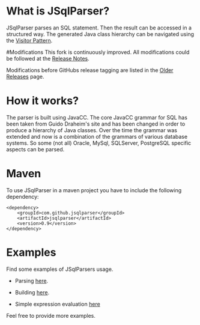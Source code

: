 # What is JSqlParser?
JSqlParser parses an SQL statement. Then the result can be accessed in a structured way. 
The generated Java class hierarchy can be navigated using the [Visitor Pattern](http://en.wikipedia.org/wiki/Visitor_pattern).

#Modifications
This fork is continuously improved. All modifications could be followed at the
[Release Notes](https://github.com/JSQLParser/JSqlParser/releases).

Modifications before GitHubs release tagging are listed in the [Older Releases](Older_Releases) page.

# How it works?
The parser is built using JavaCC. The core JavaCC grammar for SQL has been taken from Guido Draheim's site and has been changed in order to produce a hierarchy of Java classes. 
Over the time the grammar was extended and now is a combination of the grammars of various database systems. So some (not all) Oracle, MySql, SQLServer, PostgreSQL specific aspects can be parsed.

# Maven
To use JSqlParser in a maven project you have to include the following dependency:

```
<dependency>
    <groupId>com.github.jsqlparser</groupId>
    <artifactId>jsqlparser</artifactId>
    <version>0.9</version>
</dependency>
```


# Examples
Find some examples of JSqlParsers usage.
* Parsing [here](wiki/Examples-of-SQL-parsing). 
* Building [here](wiki/Examples-of-SQL-building).

* Simple expression evaluation [here](wiki/Example-of-expression-evaluation)

Feel free to provide more examples. 